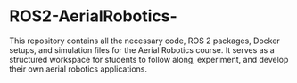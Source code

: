# ROS2-AerialRobotics-
This repository contains all the necessary code, ROS 2 packages, Docker setups, and simulation files for the Aerial Robotics course. It serves as a structured workspace for students to follow along, experiment, and develop their own aerial robotics applications.

